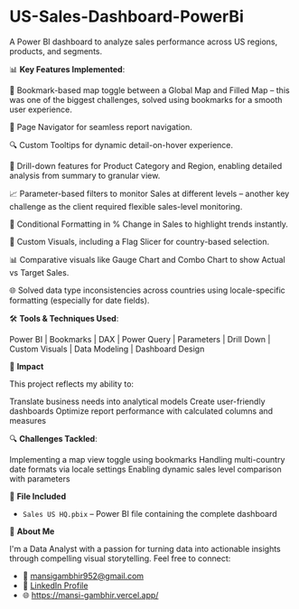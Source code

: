 # US-Sales-Dashboard-PowerBi
A Power BI dashboard to analyze sales performance across US regions, products, and segments.

📊 **Key Features Implemented**:

📍 Bookmark-based map toggle between a Global Map and Filled Map – this was one of the biggest challenges, solved using bookmarks for a smooth user experience.

🧭 Page Navigator for seamless report navigation.

🔍 Custom Tooltips for dynamic detail-on-hover experience.

📌 Drill-down features for Product Category and Region, enabling detailed analysis from summary to granular view.

📈 Parameter-based filters to monitor Sales at different levels – another key challenge as the client required flexible sales-level monitoring.

🎯 Conditional Formatting in % Change in Sales to highlight trends instantly.

🚩 Custom Visuals, including a Flag Slicer for country-based selection.

📊 Comparative visuals like Gauge Chart and Combo Chart to show Actual vs Target Sales.

🌐 Solved data type inconsistencies across countries using locale-specific formatting (especially for date fields).

🛠️ **Tools & Techniques Used**:

 Power BI | Bookmarks | DAX | Power Query | Parameters | Drill Down | Custom Visuals | Data Modeling | Dashboard Design

🚀 **Impact**

This project reflects my ability to:

 Translate business needs into analytical models
 Create user-friendly dashboards
 Optimize report performance with calculated columns and measures

🔍 **Challenges Tackled**:

Implementing a map view toggle using bookmarks
Handling multi-country date formats via locale settings
Enabling dynamic sales level comparison with parameters

📁 **File Included**

- `Sales US HQ.pbix` – Power BI file containing the complete dashboard

🙋 **About Me**

I'm a Data Analyst with a passion for turning data into actionable insights through compelling visual storytelling. Feel free to connect:

- 📧 mansigambhir952@gmail.com
- 💼 [LinkedIn Profile](https://linkedin.com/in/mansi-gambhir-senior-data-analyst)
- 🌐 https://mansi-gambhir.vercel.app/


